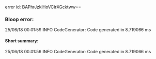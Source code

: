 error id: BAPhrJzklHoVCirXGcktww==
### Bloop error:

25/06/18 00:01:59 INFO CodeGenerator: Code generated in 8.719066 ms
#### Short summary: 

25/06/18 00:01:59 INFO CodeGenerator: Code generated in 8.719066 ms